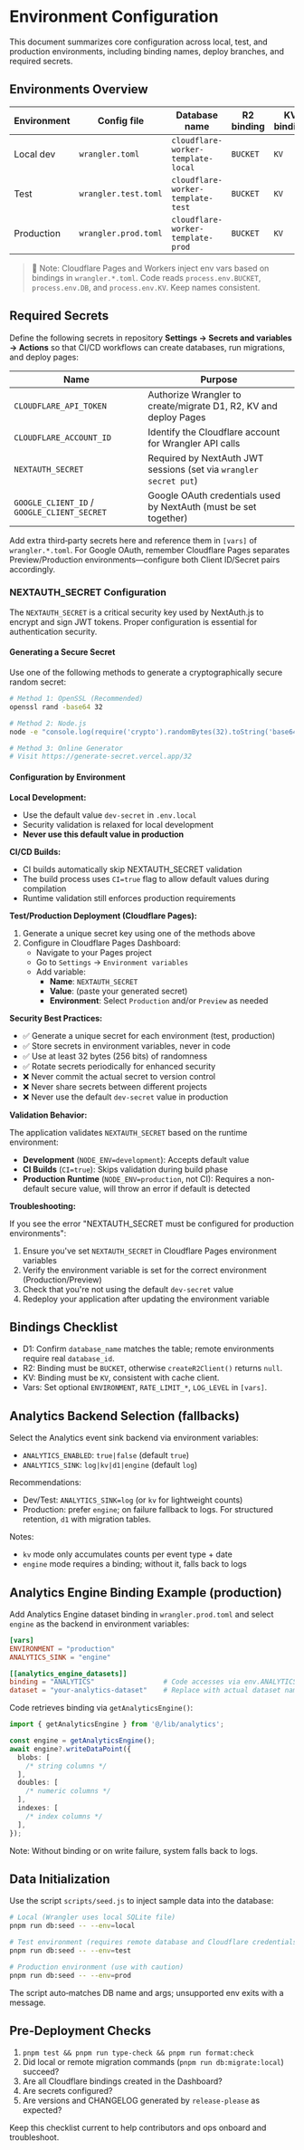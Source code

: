 # Environment Configuration

This document summarizes core configuration across local, test, and production environments, including binding names, deploy branches, and required secrets.

## Environments Overview

| Environment | Config file          | Database name                      | R2 binding | KV binding | Branch                | Key command                  |
| ----------- | -------------------- | ---------------------------------- | ---------- | ---------- | --------------------- | ---------------------------- |
| Local dev   | `wrangler.toml`      | `cloudflare-worker-template-local` | `BUCKET`   | `KV`       | manual                | `pnpm run cf:dev`            |
| Test        | `wrangler.test.toml` | `cloudflare-worker-template-test`  | `BUCKET`   | `KV`       | `develop` / `preview` | `pnpm run pages:deploy:test` |
| Production  | `wrangler.prod.toml` | `cloudflare-worker-template-prod`  | `BUCKET`   | `KV`       | `main`                | `pnpm run pages:deploy:prod` |

> 📌 Note: Cloudflare Pages and Workers inject env vars based on bindings in `wrangler.*.toml`. Code reads `process.env.BUCKET`, `process.env.DB`, and `process.env.KV`. Keep names consistent.

## Required Secrets

Define the following secrets in repository **Settings → Secrets and variables → Actions** so that CI/CD workflows can create databases, run migrations, and deploy pages:

| Name                                        | Purpose                                                           |
| ------------------------------------------- | ----------------------------------------------------------------- |
| `CLOUDFLARE_API_TOKEN`                      | Authorize Wrangler to create/migrate D1, R2, KV and deploy Pages  |
| `CLOUDFLARE_ACCOUNT_ID`                     | Identify the Cloudflare account for Wrangler API calls            |
| `NEXTAUTH_SECRET`                           | Required by NextAuth JWT sessions (set via `wrangler secret put`) |
| `GOOGLE_CLIENT_ID` / `GOOGLE_CLIENT_SECRET` | Google OAuth credentials used by NextAuth (must be set together)  |

Add extra third‑party secrets here and reference them in `[vars]` of `wrangler.*.toml`. For Google OAuth, remember Cloudflare Pages separates Preview/Production environments—configure both Client ID/Secret pairs accordingly.

### NEXTAUTH_SECRET Configuration

The `NEXTAUTH_SECRET` is a critical security key used by NextAuth.js to encrypt and sign JWT tokens. Proper configuration is essential for authentication security.

#### Generating a Secure Secret

Use one of the following methods to generate a cryptographically secure random secret:

```bash
# Method 1: OpenSSL (Recommended)
openssl rand -base64 32

# Method 2: Node.js
node -e "console.log(require('crypto').randomBytes(32).toString('base64'))"

# Method 3: Online Generator
# Visit https://generate-secret.vercel.app/32
```

#### Configuration by Environment

**Local Development:**

- Use the default value `dev-secret` in `.env.local`
- Security validation is relaxed for local development
- **Never use this default value in production**

**CI/CD Builds:**

- CI builds automatically skip NEXTAUTH_SECRET validation
- The build process uses `CI=true` flag to allow default values during compilation
- Runtime validation still enforces production requirements

**Test/Production Deployment (Cloudflare Pages):**

1. Generate a unique secret key using one of the methods above
2. Configure in Cloudflare Pages Dashboard:
   - Navigate to your Pages project
   - Go to `Settings` → `Environment variables`
   - Add variable:
     - **Name**: `NEXTAUTH_SECRET`
     - **Value**: (paste your generated secret)
     - **Environment**: Select `Production` and/or `Preview` as needed

**Security Best Practices:**

- ✅ Generate a unique secret for each environment (test, production)
- ✅ Store secrets in environment variables, never in code
- ✅ Use at least 32 bytes (256 bits) of randomness
- ✅ Rotate secrets periodically for enhanced security
- ❌ Never commit the actual secret to version control
- ❌ Never share secrets between different projects
- ❌ Never use the default `dev-secret` value in production

**Validation Behavior:**

The application validates `NEXTAUTH_SECRET` based on the runtime environment:

- **Development** (`NODE_ENV=development`): Accepts default value
- **CI Builds** (`CI=true`): Skips validation during build phase
- **Production Runtime** (`NODE_ENV=production`, not CI): Requires a non-default secure value, will throw an error if default is detected

**Troubleshooting:**

If you see the error "NEXTAUTH_SECRET must be configured for production environments":

1. Ensure you've set `NEXTAUTH_SECRET` in Cloudflare Pages environment variables
2. Verify the environment variable is set for the correct environment (Production/Preview)
3. Check that you're not using the default `dev-secret` value
4. Redeploy your application after updating the environment variable

## Bindings Checklist

- D1: Confirm `database_name` matches the table; remote environments require real `database_id`.
- R2: Binding must be `BUCKET`, otherwise `createR2Client()` returns `null`.
- KV: Binding must be `KV`, consistent with cache client.
- Vars: Set optional `ENVIRONMENT`, `RATE_LIMIT_*`, `LOG_LEVEL` in `[vars]`.

## Analytics Backend Selection (fallbacks)

Select the Analytics event sink backend via environment variables:

- `ANALYTICS_ENABLED`: `true|false` (default `true`)
- `ANALYTICS_SINK`: `log|kv|d1|engine` (default `log`)

Recommendations:

- Dev/Test: `ANALYTICS_SINK=log` (or `kv` for lightweight counts)
- Production: prefer `engine`; on failure fallback to logs. For structured retention, `d1` with migration tables.

Notes:

- `kv` mode only accumulates counts per event type + date
- `engine` mode requires a binding; without it, falls back to logs

## Analytics Engine Binding Example (production)

Add Analytics Engine dataset binding in `wrangler.prod.toml` and select `engine` as the backend in environment variables:

```toml
[vars]
ENVIRONMENT = "production"
ANALYTICS_SINK = "engine"

[[analytics_engine_datasets]]
binding = "ANALYTICS"                 # Code accesses via env.ANALYTICS
dataset = "your-analytics-dataset"    # Replace with actual dataset name
```

Code retrieves binding via `getAnalyticsEngine()`:

```ts
import { getAnalyticsEngine } from '@/lib/analytics';

const engine = getAnalyticsEngine();
await engine?.writeDataPoint({
  blobs: [
    /* string columns */
  ],
  doubles: [
    /* numeric columns */
  ],
  indexes: [
    /* index columns */
  ],
});
```

Note: Without binding or on write failure, system falls back to logs.

## Data Initialization

Use the script `scripts/seed.js` to inject sample data into the database:

```bash
# Local (Wrangler uses local SQLite file)
pnpm run db:seed -- --env=local

# Test environment (requires remote database and Cloudflare credentials)
pnpm run db:seed -- --env=test

# Production environment (use with caution)
pnpm run db:seed -- --env=prod
```

The script auto‑matches DB name and args; unsupported env exits with a message.

## Pre‑Deployment Checks

1. `pnpm test && pnpm run type-check && pnpm run format:check`
2. Did local or remote migration commands (`pnpm run db:migrate:local`) succeed?
3. Are all Cloudflare bindings created in the Dashboard?
4. Are secrets configured?
5. Are versions and CHANGELOG generated by `release-please` as expected?

Keep this checklist current to help contributors and ops onboard and troubleshoot.
